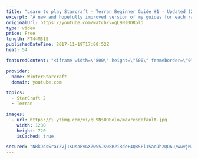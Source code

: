 ```yaml
---
title: "Learn to play Starcraft - Terran Beginner Guide #1 - Updated (2017 LOTV)"
excerpt: "A new and hopefully improved version of my guides for each race where I go over as many basics as possible while doing it live :)  I strongly believe that a super structured guide style is not very helpful compared to watching/playing the game actively.  Feedback is greatly appreciated. -- Watch live"
originalUrl: https://youtube.com/watch?v=qL9Ns0ORolo
type: video
price: Free
length: PT44M51S
publishedDateTime: 2017-11-19T17:08:52Z
heat: 54

featuredContent: "<iframe width=\"800\" height=\"500\" frameborder=\"0\" src=\"https://www.youtube.com/embed/qL9Ns0ORolo\" allow=\"accelerometer; autoplay; encrypted-media; gyroscope; picture-in-picture\" allowfullscreen></iframe>"

provider:
  name: WinterStarcraft
  domain: youtube.com

topics:
  - StarCraft 2
  - Terran

images:
  - url: https://i.ytimg.com/vi/qL9Ns0ORolo/maxresdefault.jpg
    width: 1280
    height: 720
    isCached: true

secured: "NRkDos5raYZvj1KUsoBvGXZwS5Jsw8R2iRde+4Q8SFi15aeJh2QQ6u/wwvjM3bBVnPpeNlFvZCoKKIQ934H8AsnKKhV8LNsfjWq4FNM8pxLiL5LNSOPMBkMXDDc1l5VXSMQs7TgF3jNVazIEbUgJCCVTCedSF3WxQIB1xQ2CzJdMpRPkHVr5QQADdoL3RGypupxjgAVH6WI90YmksgVgoBLvdrnprPZ4Y1emIQpapHE+xL9GChHct5eA6IWQKF93mEd76TdvQklMseJcaonb6v7A7HJynGnwLKsBMcHTQDwPdD9kQ17DRWqAfpdEySRf/HLMQiY1nNb74nqxZ5WWC23OZUvLLLKdy/hpM/+qHDEkImkU70f9jbHSF3OO1aePy27ADQmLkyujdXc4fpt+BNej8jfMuyP4JbW1jlPQ/VhJ7K0tfRX2jBjCZ6Yegoi1;5bbq6lY6pF89UCG2IuffLA=="
---
```


